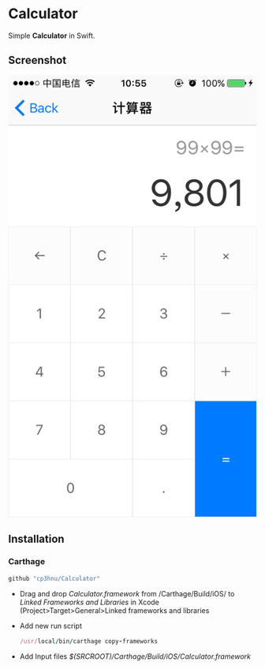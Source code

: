 # Calculator
Simple **Calculator** in Swift.

## Screenshot

![](sreenshot.png)

## Installation

### Carthage

```swift
github "cp3hnu/Calculator"
```

* Drag and drop *Calculator.framework* from /Carthage/Build/iOS/ to *Linked Frameworks and Libraries* in Xcode (Project>Target>General>Linked frameworks and libraries

* Add new run script

  ```ruby
  /usr/local/bin/carthage copy-frameworks
  ```

* Add Input files *$(SRCROOT)/Carthage/Build/iOS/Calculator.framework*

